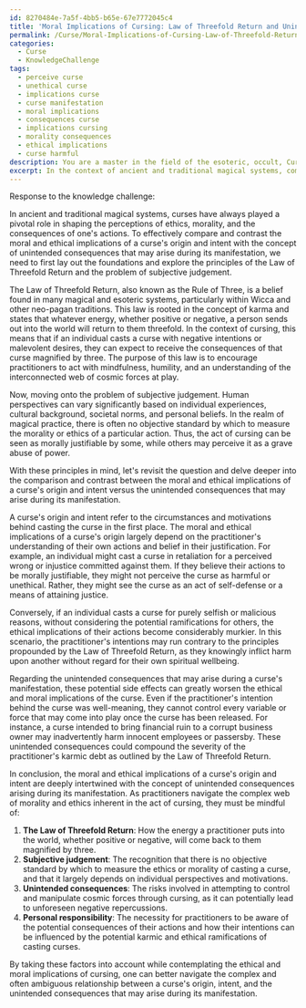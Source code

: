```yaml
---
id: 8270484e-7a5f-4bb5-b65e-67e7772045c4
title: 'Moral Implications of Cursing: Law of Threefold Return and Unintended Consequences'
permalink: /Curse/Moral-Implications-of-Cursing-Law-of-Threefold-Return-and-Unintended-Consequences/
categories:
  - Curse
  - KnowledgeChallenge
tags:
  - perceive curse
  - unethical curse
  - implications curse
  - curse manifestation
  - moral implications
  - consequences curse
  - implications cursing
  - morality consequences
  - ethical implications
  - curse harmful
description: You are a master in the field of the esoteric, occult, Curse and Education. You are a writer of tests, challenges, books and deep knowledge on Curse for initiates and students to gain deep insights and understanding from. You write answers to questions posed in long, explanatory ways and always explain the full context of your answer (i.e., related concepts, formulas, examples, or history), as well as the step-by-step thinking process you take to answer the challenges. Be rigorous and thorough, and summarize the key themes, ideas, and conclusions at the end.
excerpt: In the context of ancient and traditional magical systems, compare and contrast the moral and ethical implications of a curse's origin and intent with the concept of unintended consequences that may arise during its manifestation, taking into account the Law of Threefold Return and the problem of subjective judgement.
---
```

Response to the knowledge challenge:

In ancient and traditional magical systems, curses have always played a pivotal role in shaping the perceptions of ethics, morality, and the consequences of one's actions. To effectively compare and contrast the moral and ethical implications of a curse's origin and intent with the concept of unintended consequences that may arise during its manifestation, we need to first lay out the foundations and explore the principles of the Law of Threefold Return and the problem of subjective judgement.

The Law of Threefold Return, also known as the Rule of Three, is a belief found in many magical and esoteric systems, particularly within Wicca and other neo-pagan traditions. This law is rooted in the concept of karma and states that whatever energy, whether positive or negative, a person sends out into the world will return to them threefold. In the context of cursing, this means that if an individual casts a curse with negative intentions or malevolent desires, they can expect to receive the consequences of that curse magnified by three. The purpose of this law is to encourage practitioners to act with mindfulness, humility, and an understanding of the interconnected web of cosmic forces at play.

Now, moving onto the problem of subjective judgement. Human perspectives can vary significantly based on individual experiences, cultural background, societal norms, and personal beliefs. In the realm of magical practice, there is often no objective standard by which to measure the morality or ethics of a particular action. Thus, the act of cursing can be seen as morally justifiable by some, while others may perceive it as a grave abuse of power.

With these principles in mind, let's revisit the question and delve deeper into the comparison and contrast between the moral and ethical implications of a curse's origin and intent versus the unintended consequences that may arise during its manifestation.

A curse's origin and intent refer to the circumstances and motivations behind casting the curse in the first place. The moral and ethical implications of a curse's origin largely depend on the practitioner's understanding of their own actions and belief in their justification. For example, an individual might cast a curse in retaliation for a perceived wrong or injustice committed against them. If they believe their actions to be morally justifiable, they might not perceive the curse as harmful or unethical. Rather, they might see the curse as an act of self-defense or a means of attaining justice.

Conversely, if an individual casts a curse for purely selfish or malicious reasons, without considering the potential ramifications for others, the ethical implications of their actions become considerably murkier. In this scenario, the practitioner's intentions may run contrary to the principles propounded by the Law of Threefold Return, as they knowingly inflict harm upon another without regard for their own spiritual wellbeing.

Regarding the unintended consequences that may arise during a curse's manifestation, these potential side effects can greatly worsen the ethical and moral implications of the curse. Even if the practitioner's intention behind the curse was well-meaning, they cannot control every variable or force that may come into play once the curse has been released. For instance, a curse intended to bring financial ruin to a corrupt business owner may inadvertently harm innocent employees or passersby. These unintended consequences could compound the severity of the practitioner's karmic debt as outlined by the Law of Threefold Return.

In conclusion, the moral and ethical implications of a curse's origin and intent are deeply intertwined with the concept of unintended consequences arising during its manifestation. As practitioners navigate the complex web of morality and ethics inherent in the act of cursing, they must be mindful of:

1. **The Law of Threefold Return**: How the energy a practitioner puts into the world, whether positive or negative, will come back to them magnified by three.
2. **Subjective judgement**: The recognition that there is no objective standard by which to measure the ethics or morality of casting a curse, and that it largely depends on individual perspectives and motivations.
3. **Unintended consequences**: The risks involved in attempting to control and manipulate cosmic forces through cursing, as it can potentially lead to unforeseen negative repercussions.
4. **Personal responsibility**: The necessity for practitioners to be aware of the potential consequences of their actions and how their intentions can be influenced by the potential karmic and ethical ramifications of casting curses.

By taking these factors into account while contemplating the ethical and moral implications of cursing, one can better navigate the complex and often ambiguous relationship between a curse's origin, intent, and the unintended consequences that may arise during its manifestation.
